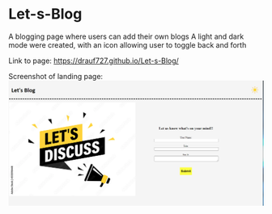 # Let-s-Blog
A blogging page where users can add their own blogs
A light and dark mode were created, with an icon allowing user to toggle back and forth

Link to page:
https://drauf727.github.io/Let-s-Blog/

Screenshot of landing page:
![alt text](assets/image.png)
